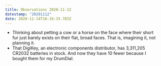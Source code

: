 ```yaml
---
title: Observations 2020-11-12
datestamp: "20201112"
date: 2020-11-14T16:16:33.783Z
---
```

- Thinking about petting a cow or a horse on the face where their short fur just barely exists on their flat, broad faces. That is, imagining it, not planning it.
- That DigiKey, an electronic components distributor, has 3,311,205 CR2032 batteries in stock. And now they have 10 fewer because I bought them for my DrumDial.